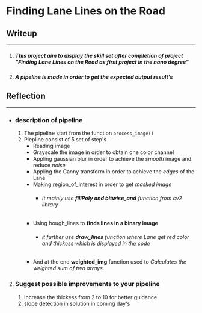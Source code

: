 # **Finding Lane Lines on the Road**

## Writeup
----
1) ##### This project aim to display the skill set after completion of project "Finding Lane Lines on the Road as first project in the nano degree"
2) ##### A pipeline is made in order to get the expected output result's 

## Reflection
---
* ### description of pipeline  
   1) The pipeline start from the function `process_image()` 
   2) Piepline consist of 5 set of step's 
        * Reading image 
        * Grayscale the image in order to obtain one color channel
        * Appling gaussian blur in order to achieve the _smooth_ image and reduce _noise_
        * Appling the Canny transform in order to achieve  the _edges_ of the Lane
        * Making region_of_interest in order to get _masked image_
            * ###### It mainly use **fillPoly and bitwise_and** function from cv2 library
        * Using hough_lines to **finds lines in a binary image**    
            * ###### it further use **draw_lines** function where Lane get red color and thickess which is                displayed in the code 
        * And at the end **weighted_img** function  used to _Calculates the weighted sum of two arrays._



2) ### Suggest possible improvements to your pipeline
    1) Increase the thickess from 2 to 10 for better guidance 
    2) slope detection in solution in coming day's 


